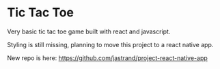 # Tic Tac Toe

Very basic tic tac toe game built with react and javascript. 

Styling is still missing, planning to move this project to a react native app. 

New repo is here: https://github.com/jastrand/project-react-native-app
